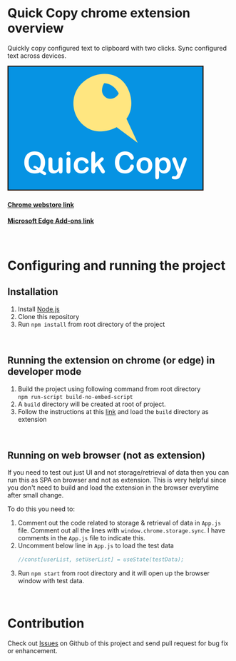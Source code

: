 # Quick Copy chrome extension overview

Quickly copy configured text to clipboard with two clicks. Sync configured text across devices.

![Promo Tile](docs/publish/common/promo_tile.png)
#### [Chrome webstore link](https://chrome.google.com/webstore/detail/quick-copy/llemocbeniphffbfjifkpkdkheicomdf)

#### [Microsoft Edge Add-ons link](https://microsoftedge.microsoft.com/addons/detail/quick-copy/giodfegjpbcahiaegpmccclhgolnpldc) 

&nbsp;

# Configuring and running the project

## Installation
1. Install [Node.js](https://nodejs.org/en/download/)
2. Clone this repository
3. Run `npm install` from root directory of the project

&nbsp;
## Running the extension on chrome (or edge) in developer mode
1. Build the project using following command from root directory  
`npm run-script build-no-embed-script`
2. A `build` directory will be created at root of project. 
3. Follow the instructions at this [link](https://webkul.com/blog/how-to-install-the-unpacked-extension-in-chrome/) and load the `build` directory as extension 

&nbsp;

## Running on web browser (not as extension)
If you need to test out just UI and not storage/retrieval of data then you can run this as SPA on browser and not as extension. This is very helpful since you don't need to build and load the extension in the browser everytime after small change. 

To do this you need to:
1. Comment out the code related to storage & retrieval of data in `App.js` file. Comment out all the lines with `window.chrome.storage.sync`. I have comments in the `App.js` file to indicate this. 
2. Uncomment below line in `App.js` to load the test data  
    ```javascript
    //const[userList, setUserList] = useState(testData);
    ```
3. Run `npm start` from root directory and it will open up the browser window with test data. 

&nbsp;

# Contribution
Check out [Issues](https://github.com/somared/QuickCopyChromeExt/issues) on Github of this project and send pull request for bug fix or enhancement.